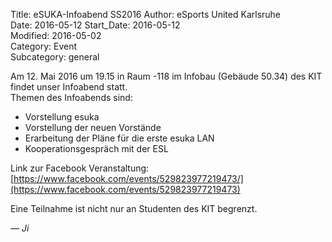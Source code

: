 Title: eSUKA-Infoabend SS2016
Author: eSports United Karlsruhe  
Date: 2016-05-12
Start_Date: 2016-05-12  
Modified: 2016-05-02  
Category: Event  
Subcategory: general  

Am 12. Mai 2016 um  19.15 in Raum -118 im Infobau (Gebäude 50.34) des KIT findet unser Infoabend statt.  
Themen des Infoabends sind:
-	Vorstellung esuka
-	Vorstellung der neuen Vorstände
-	Erarbeitung der Pläne für die erste esuka LAN
- Kooperationsgespräch mit der ESL

Link zur Facebook Veranstaltung: [https://www.facebook.com/events/529823977219473/](https://www.facebook.com/events/529823977219473)  

Eine Teilnahme ist nicht nur an Studenten des KIT begrenzt.  

_&mdash;  Ji_
